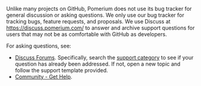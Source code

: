 Unlike many projects on GitHub, Pomerium does not use its bug tracker for general discussion or asking questions. We only use our bug tracker for tracking bugs, feature requests, and proposals. We use Discuss at <https://discuss.pomerium.com/> to answer and archive support questions for users that may not be as comfortable with GitHub as developers.

For asking questions, see:

- [Discuss Forums](https://discuss.pomerium.com/). Specifically, search the [support category](https://discuss.pomerium.com/c/support/9) to see if your question has already been addressed. If not, open a new topic and follow the support template provided.
- [Community - Get Help](https://www.pomerium.com/docs/community/#get-help).
